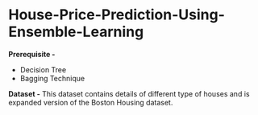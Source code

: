 # House-Price-Prediction-Using-Ensemble-Learning

**Prerequisite -**
- Decision Tree
- Bagging Technique

**Dataset -** This dataset contains details of different type of houses and is expanded version of the Boston Housing dataset.
